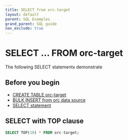 ```yaml
---
title: SELECT from orc-target
layout: default
parent: SQL Examples
grand_parent: SQL guide
nav_exclude: true
---
```

# SELECT ... FROM orc-target

The following SELECT statements demonstrate

## Before you begin

* [CREATE TABLE orc-target](/docs/sql-guide/examples/sql-eg-table-create/sql-eg-table-create-orc-target)
* [BULK INSERT from orc data source](/docs/sql-guide/examples/sql-eg-insert-bulk-orc)
* [SELECT statement](/docs/sql-guide/statements/statement-select)

## SELECT with TOP clause

```sql
SELECT TOP(10) * FROM orc-target;
```
